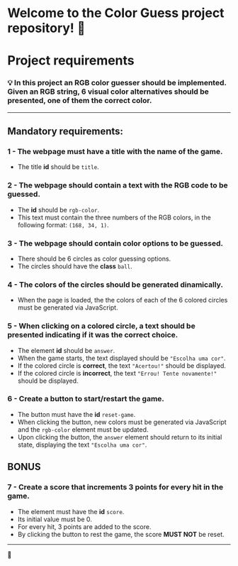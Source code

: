 # Welcome to the Color Guess project repository! 🎨

# Project requirements

### 💡 In this project an RGB color guesser should be implemented. Given an RGB string, 6 visual color alternatives should be presented, one of them the correct color.

---

## Mandatory requirements:

### 1 - The webpage must have a title with the name of the game.

- The title **id** should be `title`.

### 2 - The webpage should contain a text with the RGB code to be guessed.

- The **id** should be `rgb-color`.
- This text must contain the three numbers of the RGB colors, in the following format: `(168, 34, 1)`.

### 3 - The webpage should contain color options to be guessed.

- There should be 6 circles as color guessing options.
- The circles should have the **class** `ball`.

### 4 - The colors of the circles should be generated dinamically.

- When the page is loaded, the the colors of each of the 6 colored circles must be generated via JavaScript.

### 5 - When clicking on a colored circle, a text should be presented indicating if it was the correct choice.

- The element **id** should be `answer`.
- When the game starts, the text displayed should be `"Escolha uma cor"`.
- If the colored circle is **correct**, the text `"Acertou!"` should be displayed.
- If the colored circle is **incorrect**, the text `"Errou! Tente novamente!"` should be displayed.

### 6 - Create a button to start/restart the game.

- The button must have the **id** `reset-game`.
- When clicking the button, new colors must be generated via JavaScript and the `rgb-color` element must be updated.
- Upon clicking the button, the `answer` element should return to its initial state, displaying the text `"Escolha uma cor"`.

## BONUS

### 7 - Create a score that increments 3 points for every hit in the game.

- The element must have the **id** `score`.
- Its initial value must be 0.
- For every hit, 3 points are added to the score.
- By clicking the button to rest the game, the score **MUST NOT** be reset.

---

🚀
